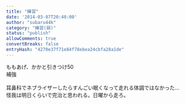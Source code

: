 ```yaml
---
title: "練習"
date: '2014-03-07T20:40:00'
author: "subaru44k"
category: "練習(弱)"
status: "publish"
allowComments: true
convertBreaks: false
entryHash: "4270e37f71e84f78ebea24cbfa28a1de"
---
```

ももあげ、かかと引きつけ50<br>
補強<br>
<br>
耳鼻科でネブライザーしたらすんごい眠くなって走れる体調ではなかった…<br>
怪我は明日くらいで完治と思われる。日曜から走ろ。
